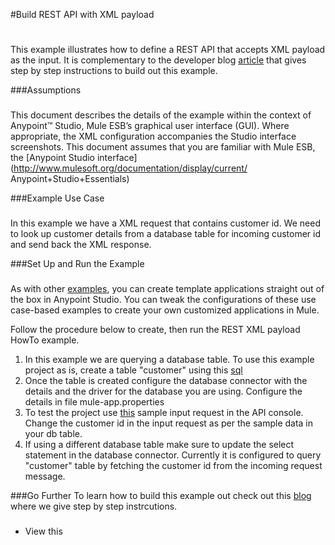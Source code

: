 
#Build REST API with XML payload
#
This example illustrates how to define a REST API that accepts XML payload as the input.
It is complementary to the developer blog [article](http://blogs.mulesoft.com/dev/anypoint-platform-dev/rest-api-with-xml-payload/) that gives step by step instructions to build out this example.


###Assumptions
###
This document describes the details of the example within the context of
Anypoint™ Studio, Mule ESB’s graphical user interface (GUI). Where
appropriate, the XML configuration accompanies the Studio interface
screenshots. This document assumes that you are familiar with Mule ESB,
the [Anypoint Studio
interface](http://www.mulesoft.org/documentation/display/current/
Anypoint+Studio+Essentials)



###Example Use Case
###
In this example we have a XML request that contains customer id. 
We need to look up customer details from a database table for incoming customer id and send back the XML response. 

###Set Up and Run the Example
###

As with other [examples](https://www.mulesoft.com/exchange#!/?types=example), you can create template applications straight out of the box in Anypoint Studio. You can tweak the configurations of these use case-based examples to create your own customized applications in Mule.

Follow the procedure below to create, then run the REST XML payload HowTo example. 
1. In this example we are querying a database table. To use this example project as is, create a table "customer" using this [sql](http://tinyurl.com/gp7g45c)
2. Once the table is created configure the database connector with the details and the driver for the database you are using. Configure the details in file mule-app.properties
3. To test the project use [this](http://tinyurl.com/hcxxkco) sample input request in the API console. Change the customer id in the input request as per the sample data in your db table.
4. If using a different database table make sure to update the select statement in the database connector. Currently it is configured to query "customer" table by fetching the customer id from the incoming request message.
 


###Go Further
To learn how to build this example out check out this [blog]() where we give step by step instrcutions.
###
* View this

